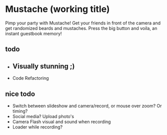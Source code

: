 # Mustache (working title)

Pimp your party with Mustache! Get your friends in front of the camera and
get randomized beards and mustaches. Press the big button and voila, an
instant guestbook memory!

## todo

-   Visually stunning ;)
    -

-   Code Refactoring

## nice todo

-  Switch between slideshow and camera/record, or mouse over zoom?
    Or timing?
-  Social media? Upload photo's
-  Camera Flash visual and sound when recording
-   Loader while recording?